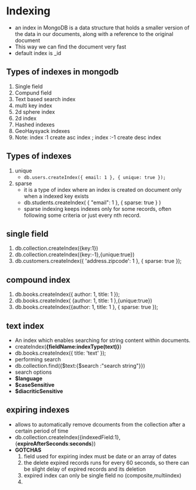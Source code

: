 # Indexing

- an index in MongoDB is a data structure that holds a smaller version of the data in our documents, along with a reference to the original document
- This way we can find the document very fast
- default index is \_id

## Types of indexes in mongodb

1. Single field
2. Compund field
3. Text based search index
4. multi key index
5. 2d sphere index
6. 2d index
7. Hashed indexes
8. GeoHaysyack indexes
9. Note: index :1 create asc index ; index :-1 create desc index

## Types of indexes

1. unique
   - `db.users.createIndex({ email: 1 }, { unique: true });`
2. sparse
   - it is a type of index where an index is created on document only when a indexed key exists
   - db.students.createIndex( { "email": 1 }, { sparse: true } )
   - sparse indexing keeps indexes only for some records, often following some criteria or just every nth record.

## single field

1. db.collection.createIndex({key:1})
2. db.collection.createIndex({key:-1},{unique:true})
3. db.customers.createIndex({ 'address.zipcode': 1 }, { sparse: true });

## compound index

1. db.books.createIndex({ author: 1, title: 1 });
2. db.books.createIndex( {author: 1, title: 1 },{unique:true})
3. db.books.createIndex({author: 1, title: 1 }, { sparse: true });

## text index

- An index which enables searching for string content within documents.
- createIndex(**{fieldName:indexType(text)}**)
- db.books.createIndex({ title: 'text' });
- performing search
- db.collection.find({$text:{$search :"search string"}})
- search options
- **$language**
- **$caseSensitive**
- **$diacriticSensitive**

## expiring indexes

- allows to automatically remove dcouments from the collection after a certain period of time
- db.collection.createIndex({indexedField:1},{**expireAfterSeconds**:**seconds**})
- **GOTCHAS**
  1. field used for expiring index must be date or an array of dates
  2. the delete expired records runs for every 60 seconds, so there can be slight delay of expired records and its deletion
  3. expired index can only be single field no (composite,multiindex)
  4.
